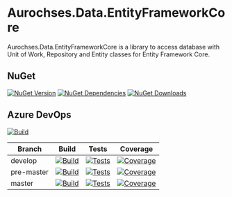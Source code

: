 # Aurochses.Data.EntityFrameworkCore

Aurochses.Data.EntityFrameworkCore is a library to access database with Unit of Work, Repository and Entity classes for Entity Framework Core.

## NuGet
[![NuGet Version](https://img.shields.io/nuget/v/Aurochses.Data.EntityFrameworkCore.svg?style=flat-square)](https://www.nuget.org/packages/Aurochses.Data.EntityFrameworkCore)
[![NuGet Dependencies](https://img.shields.io/librariesio/release/nuget/Aurochses.Data.EntityFrameworkCore.svg?style=flat-square)](https://libraries.io/nuget/Aurochses.Data.EntityFrameworkCore)
[![NuGet Downloads](https://img.shields.io/nuget/dt/Aurochses.Data.EntityFrameworkCore.svg?style=flat-square)](https://www.nuget.org/packages/Aurochses.Data.EntityFrameworkCore)

## Azure DevOps

[![Build](https://img.shields.io/azure-devops/release/Aurochses/61cd8e26-670f-4d15-9b53-5e73a476a30f/16/16.svg?style=flat-square)](https://Aurochses.visualstudio.com/Aurochses.GitHub/_release?definitionId=16)

Branch     | Build | Tests | Coverage
-----------|-------|-------|----------
develop | [![Build](https://img.shields.io/azure-devops/build/Aurochses/Aurochses.GitHub/376/develop.svg?style=flat-square)](https://Aurochses.visualstudio.com/Aurochses.GitHub/_build/latest?definitionId=376&branchName=develop) | [![Tests](https://img.shields.io/azure-devops/tests/Aurochses/Aurochses.GitHub/376/develop.svg?style=flat-square)](https://Aurochses.visualstudio.com/Aurochses.GitHub/_build/latest?definitionId=376&branchName=develop) | [![Coverage](https://img.shields.io/azure-devops/coverage/Aurochses/Aurochses.GitHub/376/develop.svg?style=flat-square)](https://Aurochses.visualstudio.com/Aurochses.GitHub/_build/latest?definitionId=376&branchName=develop)
pre-master | [![Build](https://img.shields.io/azure-devops/build/Aurochses/Aurochses.GitHub/376/pre-master.svg?style=flat-square)](https://Aurochses.visualstudio.com/Aurochses.GitHub/_build/latest?definitionId=376&branchName=pre-master) | [![Tests](https://img.shields.io/azure-devops/tests/Aurochses/Aurochses.GitHub/376/pre-master.svg?style=flat-square)](https://Aurochses.visualstudio.com/Aurochses.GitHub/_build/latest?definitionId=376&branchName=pre-master) | [![Coverage](https://img.shields.io/azure-devops/coverage/Aurochses/Aurochses.GitHub/376/pre-master.svg?style=flat-square)](https://Aurochses.visualstudio.com/Aurochses.GitHub/_build/latest?definitionId=376&branchName=pre-master)
master | [![Build](https://img.shields.io/azure-devops/build/Aurochses/Aurochses.GitHub/376/master.svg?style=flat-square)](https://Aurochses.visualstudio.com/Aurochses.GitHub/_build/latest?definitionId=376&branchName=master) | [![Tests](https://img.shields.io/azure-devops/tests/Aurochses/Aurochses.GitHub/376/master.svg?style=flat-square)](https://Aurochses.visualstudio.com/Aurochses.GitHub/_build/latest?definitionId=376&branchName=master) | [![Coverage](https://img.shields.io/azure-devops/coverage/Aurochses/Aurochses.GitHub/376/master.svg?style=flat-square)](https://Aurochses.visualstudio.com/Aurochses.GitHub/_build/latest?definitionId=376&branchName=master)
